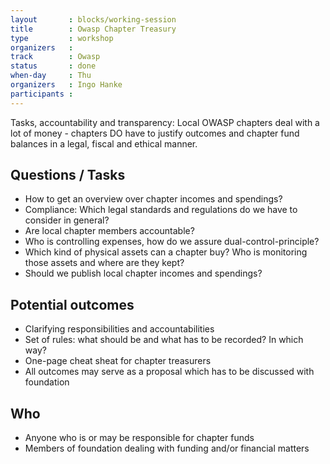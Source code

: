 ```yaml
---
layout       : blocks/working-session
title        : Owasp Chapter Treasury
type         : workshop
organizers   :
track        : Owasp
status       : done
when-day     : Thu
organizers   : Ingo Hanke
participants :
---
```


Tasks, accountability and transparency: Local OWASP chapters deal with a lot of money - chapters DO have to justify outcomes and chapter fund balances in a legal, fiscal and ethical manner.

## Questions / Tasks
- How to get an overview over chapter incomes and spendings?
- Compliance: Which legal standards and regulations do we have to consider in general?
- Are local chapter members accountable?
- Who is controlling expenses, how do we assure dual-control-principle?
- Which kind of physical assets can a chapter buy? Who is monitoring those assets and where are they kept?
- Should we publish local chapter incomes and spendings?

## Potential outcomes
- Clarifying responsibilities and accountabilities
- Set of rules: what should be and what has to be recorded? In which way? 
- One-page cheat sheat for chapter treasurers
- All outcomes may serve as a proposal which has to be discussed with foundation

## Who
- Anyone who is or may be responsible for chapter funds
- Members of foundation dealing with funding and/or financial matters

